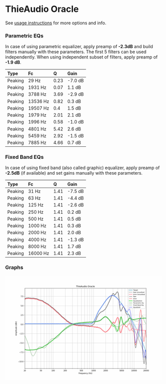 # ThieAudio Oracle
See [usage instructions](https://github.com/jaakkopasanen/AutoEq#usage) for more options and info.

### Parametric EQs
In case of using parametric equalizer, apply preamp of **-2.3dB** and build filters manually
with these parameters. The first 5 filters can be used independently.
When using independent subset of filters, apply preamp of **-1.9 dB**.

| Type    | Fc       |    Q | Gain    |
|:--------|:---------|:-----|:--------|
| Peaking | 29 Hz    | 0.23 | -7.0 dB |
| Peaking | 1931 Hz  | 0.07 | 1.1 dB  |
| Peaking | 3788 Hz  | 3.69 | -2.9 dB |
| Peaking | 13536 Hz | 0.82 | 0.3 dB  |
| Peaking | 19507 Hz | 0.4  | 1.5 dB  |
| Peaking | 1979 Hz  | 2.01 | 2.1 dB  |
| Peaking | 1996 Hz  | 0.58 | -1.0 dB |
| Peaking | 4801 Hz  | 5.42 | 2.6 dB  |
| Peaking | 5459 Hz  | 2.92 | -1.5 dB |
| Peaking | 7885 Hz  | 4.66 | 0.7 dB  |

### Fixed Band EQs
In case of using fixed band (also called graphic) equalizer, apply preamp of **-2.5dB**
(if available) and set gains manually with these parameters.

| Type    | Fc       |    Q | Gain    |
|:--------|:---------|:-----|:--------|
| Peaking | 31 Hz    | 1.41 | -7.5 dB |
| Peaking | 63 Hz    | 1.41 | -4.4 dB |
| Peaking | 125 Hz   | 1.41 | -2.6 dB |
| Peaking | 250 Hz   | 1.41 | 0.2 dB  |
| Peaking | 500 Hz   | 1.41 | 0.5 dB  |
| Peaking | 1000 Hz  | 1.41 | 0.3 dB  |
| Peaking | 2000 Hz  | 1.41 | 2.0 dB  |
| Peaking | 4000 Hz  | 1.41 | -1.3 dB |
| Peaking | 8000 Hz  | 1.41 | 1.7 dB  |
| Peaking | 16000 Hz | 1.41 | 2.3 dB  |

### Graphs
![](./ThieAudio%20Oracle.png)
